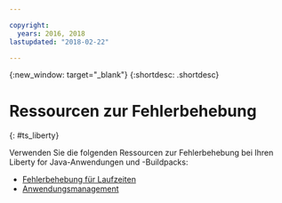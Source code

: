 ```yaml
---

copyright:
  years: 2016, 2018
lastupdated: "2018-02-22"

---
```


{:new_window: target="_blank"}
{:shortdesc: .shortdesc}

# Ressourcen zur Fehlerbehebung
{: #ts_liberty}

Verwenden Sie die folgenden Ressourcen zur Fehlerbehebung bei Ihren Liberty for Java-Anwendungen und -Buildpacks:

* [Fehlerbehebung für Laufzeiten](../common/ts_runtimes.html#runtimes)
* [Anwendungsmanagement](../common/app_mng.html)
